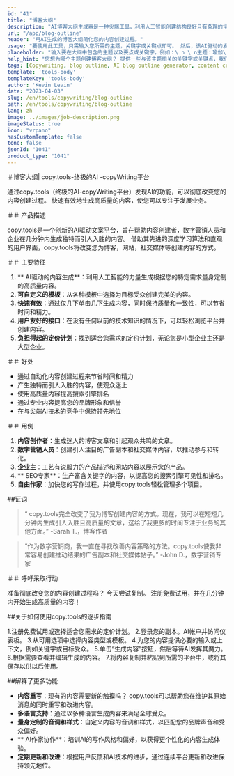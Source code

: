 ```yaml
---
id: "41"
title: "博客大纲"
description: "AI博客大纲生成器是一种尖端工具，利用人工智能创建结构良好且有条理的博客大纲。 这种功能强大的工具可以通过根据所选主题或关键字生成清晰的大纲来节省时间和精力，从而更容易计划和开发引人入胜的博客内容。"
url: "/app/blog-outline"
header: "用AI生成的博客大纲简化您的内容创建过程。"
usage: "要使用此工具，只需输入您所需的主题，关键字或关键点即可。 然后，该AI驱动的发电机将根据您的输入创建一个全面且结构良好的博客大纲。"
placeholder: "输入要在大纲中包含的主题以及要点或关键字，例如：\ n \ n主题：瑜伽\ n \ n关键点的好处：\ n \ n1。 提高灵活性\ n2。 增强心理重点\ n3。 减轻压力\ n \ n关键字：瑜伽，灵活性，心理重点，减轻压力"
help_hint: "您想为哪个主题创建博客大纲？ 提供一些与该主题相关的关键字或关键点，我们的AI将根据您的输入生成结构良好的博客大纲。 建议在博客文章中列出您要涵盖的要点。"
tags: [Copywriting, blog outline, AI blog outline generator, content creation]
template: 'tools-body'
templateKey: 'tools-body'
author: 'Kevin Levin'
date: "2023-04-03"
slug: /en/tools/copywriting/blog-outline
path: /en/tools/copywriting/blog-outline
lang: zh
image: ../images/job-description.png
imageStatus: true
icon: "vrpano"
hasCustomTemplate: false
tone: false
jsonId: "1041"
product_type: "1041"
---
```

＃博客大纲|  copy.tools-终极的AI -copyWriting平台

通过copy.tools（终极的AI-copyWriting平台）发现AI的功能，可以彻底改变您的内容创建过程。 快速有效地生成高质量的内容，使您可以专注于发展业务。

＃＃ 产品描述

copy.tools是一个创新的AI驱动文案平台，旨在帮助内容创建者，数字营销人员和企业在几分钟内生成独特而引人入胜的内容。 借助其先进的深度学习算法和直观的用户界面，copy.tools将改变您为博客，网站，社交媒体等创建内容的方式。

＃＃ 主要特征

1. ** AI驱动的内容生成**：利用人工智能的力量生成根据您的特定需求量身定制的高质量内容。
 2. **可自定义的模板**：从各种模板中选择为目标受众创建完美的内容。
 3. **快速有效**：通过仅几下单击几下生成内容，同时保持质量和一致性，可以节省时间和精力。
 4. **用户友好的接口**：在没有任何以前的技术知识的情况下，可以轻松浏览平台并创建内容。
 5. **负担得起的定价计划**：找到适合您需求的定价计划，无论您是小型企业主还是大型企业。

＃＃ 好处

 - 通过自动化内容创建过程来节省时间和精力
  - 产生独特而引人入胜的内容，使观众迷上
  - 使用高质量内容提高搜索引擎排名
  - 通过专业内容提高您的品牌形象和信誉
  - 在与尖端AI技术的竞争中保持领先地位

＃＃ 用例

1. **内容创作者**：生成迷人的博客文章和引起观众共鸣的文章。
 2. **数字营销人员**：创建引人注目的广告副本和社交媒体内容，以推动参与和转化。
 3. **企业主**：工艺有说服力的产品描述和网站内容以展示您的产品。
 4. ** SEO专家**：生产富含关键字的内容，以提高您的搜索引擎可见性和排名。
 5. **自由作家**：加快您的写作过程，并使用copy.tools轻松管理多个项目。

##证词

>“ copy.tools完全改变了我为博客创建内容的方式。现在，我可以在短短几分钟内生成引人入胜且高质量的文章，这给了我更多的时间专注于业务的其他方面。”  -Sarah T.，博客作者

>“作为数字营销商，我一直在寻找改善内容策略的方法。copy.tools使我非常容易创建推动结果的广告副本和社交媒体帖子。”  -John D.，数字营销专家

＃＃ 呼吁采取行动

准备彻底改变您的内容创建过程吗？ 今天尝试复制。 注册免费试用，并在几分钟内开始生成高质量的内容！

##关于如何使用copy.tools的逐步指南

1.注册免费试用或选择适合您需求的定价计划。
 2.登录您的副本。AI帐户并访问仪表板。
 3.从可用选项中选择内容类型或模板。
 4.为您的内容提供必要的输入或上下文，例如关键字或目标受众。
 5.单击“生成内容”按钮，然后等待AI发挥其魔力。
 6.根据需要查看并编辑生成的内容。
 7.将内容复制并粘贴到所需的平台中，或将其保存以供以后使用。

##解释了更多功能

 -  **内容重写**：现有的内容需要新的触摸吗？  copy.tools可以帮助您在维护其原始消息的同时重写和改进内容。
  -  **多语言支持**：通过以多种语言生成内容来满足全球受众。
  -  **量身定制的音调和样式**：自定义内容的音调和样式，以匹配您的品牌声音和受众偏好。
  -  ** AI作家协作**：培训AI的写作风格和偏好，以获得更个性化的内容生成体验。
  -  **定期更新和改进**：根据用户反馈和AI技术的进步，通过连续平台更新和改进保持领先地位。
